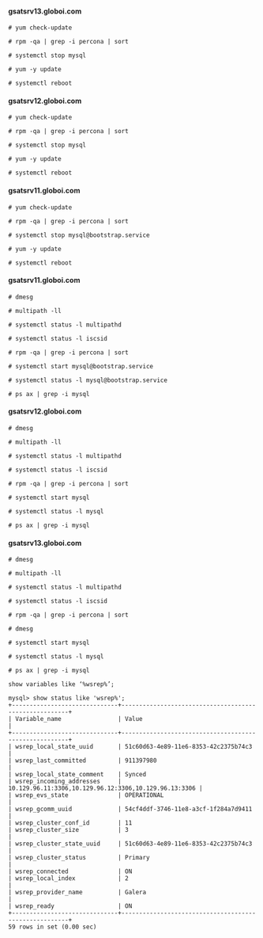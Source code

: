 #### gsatsrv13.globoi.com ####
```´
# yum check-update
```

```
# rpm -qa | grep -i percona | sort
```
```
# systemctl stop mysql
```

```
# yum -y update
```

```
# systemctl reboot
```

#### gsatsrv12.globoi.com ####

```
# yum check-update
```

```
# rpm -qa | grep -i percona | sort
```

```
# systemctl stop mysql
```

```
# yum -y update
```

```
# systemctl reboot
```

#### gsatsrv11.globoi.com ####

```
# yum check-update
```

```
# rpm -qa | grep -i percona | sort
```

```
# systemctl stop mysql@bootstrap.service
```

```
# yum -y update
```

```
# systemctl reboot
```

#### gsatsrv11.globoi.com ####

```
# dmesg
```

```
# multipath -ll
```

```
# systemctl status -l multipathd
```

```
# systemctl status -l iscsid
```

```
# rpm -qa | grep -i percona | sort
```

```
# systemctl start mysql@bootstrap.service
```

```
# systemctl status -l mysql@bootstrap.service
```

```
# ps ax | grep -i mysql
```

#### gsatsrv12.globoi.com ####

```
# dmesg
```

```
# multipath -ll
```

```
# systemctl status -l multipathd
```

```
# systemctl status -l iscsid
```

```
# rpm -qa | grep -i percona | sort
```

```
# systemctl start mysql
```

```
# systemctl status -l mysql
```

```
# ps ax | grep -i mysql
```

#### gsatsrv13.globoi.com ####

```
# dmesg
```

```
# multipath -ll
```

```
# systemctl status -l multipathd
```

```
# systemctl status -l iscsid
```

```
# rpm -qa | grep -i percona | sort
```

```
# dmesg
```

```
# systemctl start mysql
```

```
# systemctl status -l mysql
```

```
# ps ax | grep -i mysql
```

```
show variables like ‘%wsrep%’;
```

```
mysql> show status like 'wsrep%';
+------------------------------+-------------------------------------------------------+
| Variable_name                | Value                                                 |
+------------------------------+-------------------------------------------------------+
| wsrep_local_state_uuid       | 51c60d63-4e89-11e6-8353-42c2375b74c3                  |
| wsrep_last_committed         | 911397980                                             |
| wsrep_local_state_comment    | Synced                                                
| wsrep_incoming_addresses     | 10.129.96.11:3306,10.129.96.12:3306,10.129.96.13:3306 |
| wsrep_evs_state              | OPERATIONAL                                           |
| wsrep_gcomm_uuid             | 54cf4ddf-3746-11e8-a3cf-1f284a7d9411                  |
| wsrep_cluster_conf_id        | 11                                                    
| wsrep_cluster_size           | 3                                                     |
| wsrep_cluster_state_uuid     | 51c60d63-4e89-11e6-8353-42c2375b74c3                  |
| wsrep_cluster_status         | Primary                                               |
| wsrep_connected              | ON                                                    
| wsrep_local_index            | 2                                                     |
| wsrep_provider_name          | Galera                                                |
| wsrep_ready                  | ON                                                    
+------------------------------+-------------------------------------------------------+
59 rows in set (0.00 sec)
```


